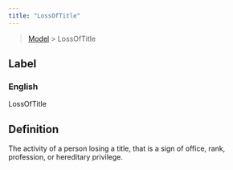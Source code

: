 ```yaml
---
title: "LossOfTitle"
---
```


> [Model](./../) > LossOfTitle

## Label

### English
LossOfTitle


## Definition
The activity of a person losing a title, that is a sign of office, rank, profession, or hereditary privilege. 


    
